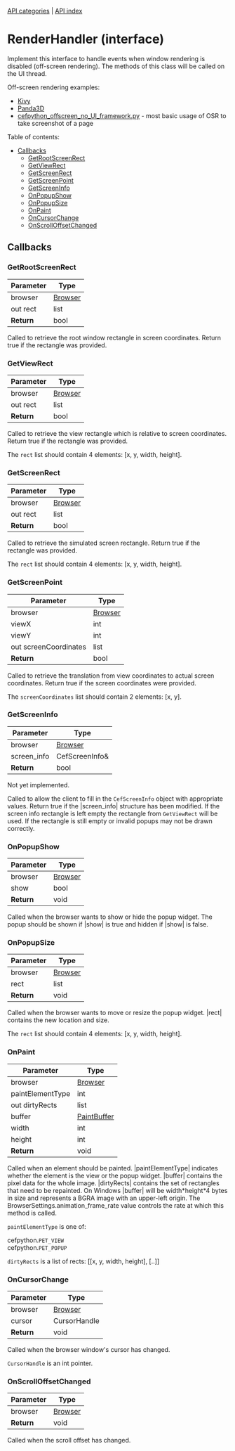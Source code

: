 [API categories](API-categories.md) | [API index](API-index.md)


# RenderHandler (interface)

Implement this interface to handle events when window rendering is disabled (off-screen rendering). The methods of this class will be called on the UI thread.

Off-screen rendering examples:
* [Kivy](https://github.com/cztomczak/cefpython/wiki/Kivy)
* [Panda3D](https://github.com/cztomczak/cefpython/wiki/Panda3D)
* [cefpython_offscreen_no_UI_framework.py](https://gist.github.com/stefanbacon/7b1571d57aee54aa9f8e9021b4848d06) - most basic usage of OSR to take screenshot of a page


Table of contents:
* [Callbacks](#callbacks)
  * [GetRootScreenRect](#getrootscreenrect)
  * [GetViewRect](#getviewrect)
  * [GetScreenRect](#getscreenrect)
  * [GetScreenPoint](#getscreenpoint)
  * [GetScreenInfo](#getscreeninfo)
  * [OnPopupShow](#onpopupshow)
  * [OnPopupSize](#onpopupsize)
  * [OnPaint](#onpaint)
  * [OnCursorChange](#oncursorchange)
  * [OnScrollOffsetChanged](#onscrolloffsetchanged)


## Callbacks


### GetRootScreenRect

| Parameter | Type |
| --- | --- |
| browser | [Browser](Browser.md) |
| out rect | list |
| __Return__ | bool |

Called to retrieve the root window rectangle in screen coordinates. Return true if the rectangle was provided.


### GetViewRect

| Parameter | Type |
| --- | --- |
| browser | [Browser](Browser.md) |
| out rect | list |
| __Return__ | bool |

Called to retrieve the view rectangle which is relative to screen coordinates. Return true if the rectangle was provided.

The `rect` list should contain 4 elements: [x, y, width, height].


### GetScreenRect

| Parameter | Type |
| --- | --- |
| browser | [Browser](Browser.md) |
| out rect | list |
| __Return__ | bool |

Called to retrieve the simulated screen rectangle. Return true if the rectangle was provided.

The `rect` list should contain 4 elements: [x, y, width, height].


### GetScreenPoint

| Parameter | Type |
| --- | --- |
| browser | [Browser](Browser.md) |
| viewX | int |
| viewY | int |
| out screenCoordinates | list |
| __Return__ | bool |

Called to retrieve the translation from view coordinates to actual screen coordinates. Return true if the screen coordinates were provided.

The `screenCoordinates` list should contain 2 elements: [x, y].


### GetScreenInfo

| Parameter | Type |
| --- | --- |
| browser | [Browser](Browser.md) |
| screen_info | CefScreenInfo& |
| __Return__ | bool |

Not yet implemented.

Called to allow the client to fill in the `CefScreenInfo` object with appropriate values. Return true if the |screen_info| structure has been modified. If the screen info rectangle is left empty the rectangle from `GetViewRect` will be used. If the rectangle is still empty or invalid popups may not be drawn correctly.


### OnPopupShow

| Parameter | Type |
| --- | --- |
| browser | [Browser](Browser.md) |
| show | bool |
| __Return__ | void |

Called when the browser wants to show or hide the popup widget. The popup should be shown if |show| is true and hidden if |show| is false.


### OnPopupSize

| Parameter | Type |
| --- | --- |
| browser | [Browser](Browser.md) |
| rect | list |
| __Return__ | void |

Called when the browser wants to move or resize the popup widget. |rect| contains the new location and size.

The `rect` list should contain 4 elements: [x, y, width, height].


### OnPaint

| Parameter | Type |
| --- | --- |
| browser | [Browser](Browser.md) |
| paintElementType | int |
| out  dirtyRects | list |
| buffer | [PaintBuffer](PaintBuffer.md) |
| width | int |
| height | int |
| __Return__ | void |

Called when an element should be painted. |paintElementType| indicates whether the element is the view or the popup widget. |buffer| contains the pixel data for the whole image. |dirtyRects| contains the set of rectangles that need to be repainted. On Windows |buffer| will be width\*height\*4 bytes in size and represents a BGRA image with an upper-left origin. The BrowserSettings.animation_frame_rate value controls the rate at which this method is called.

`paintElementType` is one of:

cefpython.`PET_VIEW`  
cefpython.`PET_POPUP`  

`dirtyRects` is a list of rects: [[x, y, width, height], [..]]


### OnCursorChange

| Parameter | Type |
| --- | --- |
| browser | [Browser](Browser.md) |
| cursor | CursorHandle |
| __Return__ | void |

Called when the browser window's cursor has changed.

`CursorHandle` is an int pointer.


### OnScrollOffsetChanged

| Parameter | Type |
| --- | --- |
| browser | [Browser](Browser.md) |
| __Return__ | void |

Called when the scroll offset has changed.
